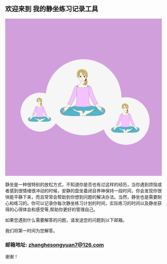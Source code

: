 ## 欢迎来到 我的静坐练习记录工具

![Image](icon-1024.png)

静坐是一种很特别的放松方式，不知道你是否也有过这样的经历，当你遇到烦恼或者感到很情绪很冲动的时候，安静的盘坐着闭目养神保持一段时间，你会发现你很快能平静下来，而且常常会帮助到你想到问题的解决办法。当然，静坐也是需要耐心和练习的。你可以记录你每次静坐练习计划的时间，实际练习的时间以及静坐获得的心得体会和感受等,帮助你更好的管理自己。


如果您遇到什么需要解答的问题，请发送您的问题到以下邮箱。

我们将第一时间为您解答。

### 邮箱地址: zhanghesongyuan7@126.com

谢谢！
